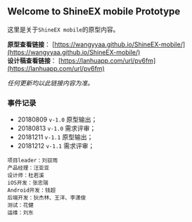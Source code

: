 ## Welcome to ShineEX mobile Prototype

这里是关于`ShineEX mobile`的原型内容。

**原型查看链接**： [https://wangyyaa.github.io/ShineEX-mobile/](https://wangyyaa.github.io/ShineEX-mobile/)  
**设计稿查看链接**： [https://lanhuapp.com/url/pv6fm](https://lanhuapp.com/url/pv6fm)

_任何更新均以此链接内容为准。_

### 事件记录

- 20180809 `v-1.0` 原型输出；
- 20180813 `v-1.0` 需求评审；
- 20181211 `v-1.1` 原型输出；
- 20181212 `v-1.1` 需求评审；


```
项目leader：刘驭雨
产品经理：汪亚亚
设计师：杜若溪
iOS开发：张忠瑞
Android开发：钱超
后端开发：狄杰林、王洋、李潇俊
测试：花健
运维：刘东

```

